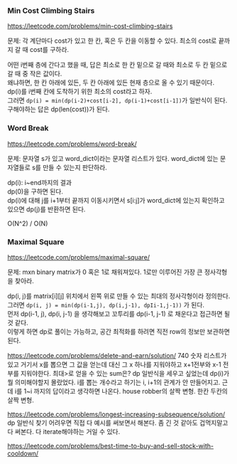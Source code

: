 ### Min Cost Climbing Stairs
https://leetcode.com/problems/min-cost-climbing-stairs

문제: 각 계단마다 cost가 있고 한 칸, 혹은 두 칸을 이동할 수 있다. 최소의 cost로 끝까지 갈 때 cost를 구하라.

어떤 i번째 층에 간다고 했을 때, 답은 최소로 한 칸 밑으로 갈 때와 최소로 두 칸 밑으로 갈 때 중 작은 값이다.    
왜냐하면, 한 칸 아래에 있든, 두 칸 아래에 있든 현재 층으로 올 수 있기 때문이다.   
dp(i)를 i번째 칸에 도착하기 위한 최소의 cost라고 하자.   
그러면 `dp(i) = min(dp(i-2)+cost[i-2], dp(i-1)+cost[i-1])`가 일반식이 된다.   
구해야하는 답은 dp(len(cost))가 된다. 


### Word Break
https://leetcode.com/problems/word-break/

문제: 문자열 s가 있고 word_dict이라는 문자열 리스트가 있다. word_dict에 있는 문자열들로 s를 만들 수 있는지 판단하라.

dp(i): i~end까지의 결과    
dp(0)을 구하면 된다.   
dp(i)에 대해 j를 i+1부터 끝까지 이동시키면서 s[i:j]가 word_dict에 있는지 확인하고 있으면 dp(j)를 반환하면 된다.   

O(N^2) /  O(N)



### Maximal Square

https://leetcode.com/problems/maximal-square/

문제: mxn binary matrix가 0 혹은 1로 채워져있다. 1로만 이루어진 가장 큰 정사각형을 찾아라.

dp(i, j)를 matrix[i][j] 위치에서 왼쪽 위로 만들 수 있는 최대의 정사각형이라 정의한다.    
그러면 `dp(i, j) = min(dp(i-1,j), dp(i,j-1), dpIi-1,j-1))` 가 된다.   
먼저 dp(i-1, j), dp(i, j-1) 을 생각해보고 꼬투리를 dp(i-1, j-1) 로 채운다고 접근하면 될 것 같다.   
이렇게 하면 dp로 풀이는 가능하고, 공간 최적화를 하려면 직전 row의 정보만 보관하면 된다.






https://leetcode.com/problems/delete-and-earn/solution/ 740
숫자 리스트가 있고 거기서 x를 뽑으면 그 값을 얻는데 대신 그 x 하나를 지워야하고 x+1전부와 x-1 전부를 지워야한다. 최대>로 얻을 수 있는 sum은?
dp 일반식을 세우고 싶었는데 dp(i)가 뭘 의미해야할지 몰랐었다. i를 뽑는 개수라고 하기는 i, i+1의 관계가 안 만들어지고.
근데 i를 1~i 까지의 답이라고 생각하면 나온다. house robber의 살짝 변형. 한칸 두칸의 살짝 변형.

https://leetcode.com/problems/longest-increasing-subsequence/solution/
dp 일반식 찾기 어려우면 직접 다 예시를 써보면서 해본다. 좀 긴 것 같아도 겁먹지말고 다 써본다. 다 iterate해야하는 거일 수 있다.


https://leetcode.com/problems/best-time-to-buy-and-sell-stock-with-cooldown/
